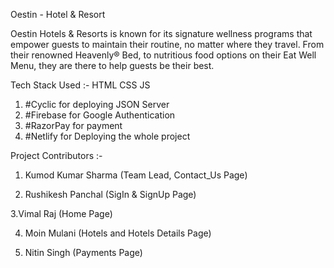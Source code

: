 Oestin - Hotel & Resort

Oestin Hotels & Resorts is known for its signature wellness programs that empower guests to maintain their routine, no matter where they travel. From their renowned Heavenly® Bed, to nutritious food options on their Eat Well Menu, they are there to help guests be their best.


Tech Stack Used :- 
    HTML
    CSS
    JS
1. #Cyclic for deploying JSON Server
2. #Firebase for Google Authentication
3. #RazorPay for payment
4. #Netlify for Deploying the whole project


Project Contributors :-
1. Kumod Kumar Sharma (Team Lead, Contact_Us Page)
   
2. Rushikesh Panchal (SigIn & SignUp Page)
   
3.Vimal Raj (Home Page)

4. Moin Mulani (Hotels and Hotels Details Page)
   
5. Nitin Singh (Payments Page)




